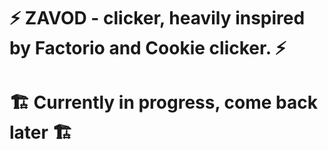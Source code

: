 # ⚡️ ZAVOD - clicker, heavily inspired by Factorio and Cookie clicker. ⚡️
# 🏗️ Currently in progress, come back later 🏗️ 

